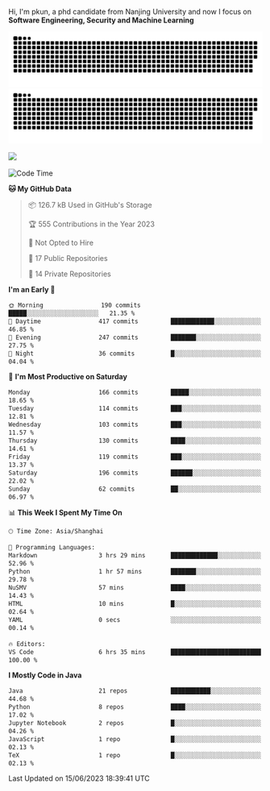 Hi, I'm pkun, a phd candidate from Nanjing University and now I focus on **Software Engineering, Security and Machine Learning**

![GitHub Snake Light](https://github.com/pppppkun/pppppkun/blob/output/github-snake.svg#gh-light-mode-only)
![GitHub Snake dark](https://github.com/pppppkun/pppppkun/blob/output/github-snake-dark.svg#gh-dark-mode-only)

![](https://komarev.com/ghpvc/?username=pppppkun)
<!--START_SECTION:waka-->
![Code Time](http://img.shields.io/badge/Code%20Time-1%2C753%20hrs%2045%20mins-blue)

**🐱 My GitHub Data** 

> 📦 126.7 kB Used in GitHub's Storage 
 > 
> 🏆 555 Contributions in the Year 2023
 > 
> 🚫 Not Opted to Hire
 > 
> 📜 17 Public Repositories 
 > 
> 🔑 14 Private Repositories 
 > 
**I'm an Early 🐤** 

```text
🌞 Morning                190 commits         █████░░░░░░░░░░░░░░░░░░░░   21.35 % 
🌆 Daytime                417 commits         ████████████░░░░░░░░░░░░░   46.85 % 
🌃 Evening                247 commits         ███████░░░░░░░░░░░░░░░░░░   27.75 % 
🌙 Night                  36 commits          █░░░░░░░░░░░░░░░░░░░░░░░░   04.04 % 
```
📅 **I'm Most Productive on Saturday** 

```text
Monday                   166 commits         █████░░░░░░░░░░░░░░░░░░░░   18.65 % 
Tuesday                  114 commits         ███░░░░░░░░░░░░░░░░░░░░░░   12.81 % 
Wednesday                103 commits         ███░░░░░░░░░░░░░░░░░░░░░░   11.57 % 
Thursday                 130 commits         ████░░░░░░░░░░░░░░░░░░░░░   14.61 % 
Friday                   119 commits         ███░░░░░░░░░░░░░░░░░░░░░░   13.37 % 
Saturday                 196 commits         ██████░░░░░░░░░░░░░░░░░░░   22.02 % 
Sunday                   62 commits          ██░░░░░░░░░░░░░░░░░░░░░░░   06.97 % 
```


📊 **This Week I Spent My Time On** 

```text
🕑︎ Time Zone: Asia/Shanghai

💬 Programming Languages: 
Markdown                 3 hrs 29 mins       █████████████░░░░░░░░░░░░   52.96 % 
Python                   1 hr 57 mins        ███████░░░░░░░░░░░░░░░░░░   29.78 % 
NuSMV                    57 mins             ████░░░░░░░░░░░░░░░░░░░░░   14.43 % 
HTML                     10 mins             █░░░░░░░░░░░░░░░░░░░░░░░░   02.64 % 
YAML                     0 secs              ░░░░░░░░░░░░░░░░░░░░░░░░░   00.14 % 

🔥 Editors: 
VS Code                  6 hrs 35 mins       █████████████████████████   100.00 % 
```

**I Mostly Code in Java** 

```text
Java                     21 repos            ███████████░░░░░░░░░░░░░░   44.68 % 
Python                   8 repos             ████░░░░░░░░░░░░░░░░░░░░░   17.02 % 
Jupyter Notebook         2 repos             █░░░░░░░░░░░░░░░░░░░░░░░░   04.26 % 
JavaScript               1 repo              █░░░░░░░░░░░░░░░░░░░░░░░░   02.13 % 
TeX                      1 repo              █░░░░░░░░░░░░░░░░░░░░░░░░   02.13 % 
```




 Last Updated on 15/06/2023 18:39:41 UTC
<!--END_SECTION:waka-->
